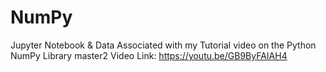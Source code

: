 # NumPy

Jupyter Notebook &amp; Data Associated with my Tutorial video on the Python NumPy Library
master2
Video Link:
https://youtu.be/GB9ByFAIAH4
